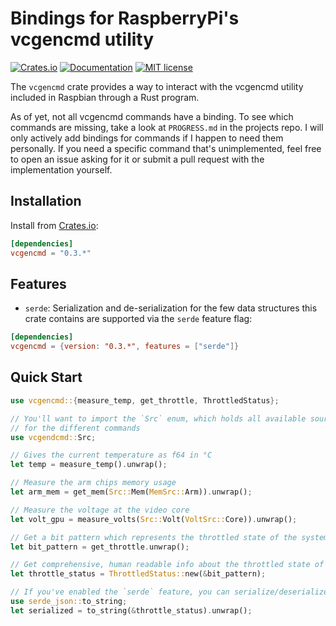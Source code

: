 # Bindings for RaspberryPi's vcgencmd utility

[![Crates.io](https://img.shields.io/crates/v/vcgencmd.svg)](https://crates.io/crates/vcgencmd)
[![Documentation](https://docs.rs/vcgencmd/badge.svg)](https://docs.rs/vcgencmd)
[![MIT license](https://img.shields.io/badge/License-MIT-blue.svg)](https://lbesson.mit-license.org/)

The `vcgencmd` crate provides a way to interact with the vcgencmd utility
included in Raspbian through a Rust program.

As of yet, not all vcgencmd commands have a binding. To see which commands are
missing, take a look at `PROGRESS.md` in the projects repo. I will only actively
add bindings for commands if I happen to need them personally. If you need a
specific command that's unimplemented, feel free to open an issue asking for it
or submit a pull request with the implementation yourself.

## Installation

Install from [Crates.io](https://crates.io/crates/vcgencmd):

```toml
[dependencies]
vcgencmd = "0.3.*"
```

## Features
- `serde`: Serialization and de-serialization for the few data structures this crate contains are supported via the `serde` feature flag:

```toml
[dependencies]
vcgencmd = {version: "0.3.*", features = ["serde"]}
```

## Quick Start

```rust
use vcgencmd::{measure_temp, get_throttle, ThrottledStatus};

// You'll want to import the `Src` enum, which holds all available sources
// for the different commands
use vcgendcmd::Src;

// Gives the current temperature as f64 in °C
let temp = measure_temp().unwrap();

// Measure the arm chips memory usage
let arm_mem = get_mem(Src::Mem(MemSrc::Arm)).unwrap();

// Measure the voltage at the video core
let volt_gpu = measure_volts(Src::Volt(VoltSrc::Core)).unwrap();

// Get a bit pattern which represents the throttled state of the system
let bit_pattern = get_throttle.unwrap();

// Get comprehensive, human readable info about the throttled state of the system
let throttle_status = ThrottledStatus::new(&bit_pattern);

// If you've enabled the `serde` feature, you can serialize/deserialize the crates datastructures
use serde_json::to_string;
let serialized = to_string(&throttle_status).unwrap();
```
